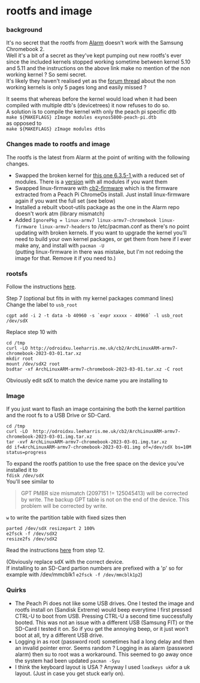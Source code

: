 # rootfs and image
### background
It's no secret that the rootfs from [Alarm](https://archlinuxarm.org/platforms/armv7/samsung/samsung-chromebook-2) doesn't work with the Samsung Chromebook 2.  
Well it's a bit of a secret as they've kept pumping out new rootfs's ever since the included kernels stopped working sometime between kernel 5.10 and 5.11 and the instructions on the above link make no mention of the non working kernel ? So semi secret.  
It's likely they haven't realised yet as the [forum thread](https://archlinuxarm.org/forum/viewtopic.php?f=47&t=15169) about the non working kernels is only 5 pages long and easily missed ?   

It seems that whereas before the kernel would load when it had been compiled with multiple dtb's (devicetrees) it now refuses to do so.  
A solution is to compile the kernel with only the peach pi specific dtb  
`make ${MAKEFLAGS} zImage modules exynos5800-peach-pi.dtb`  
as opposed to  
`make ${MAKEFLAGS} zImage modules dtbs`
### Changes made to rootfs and image
The rootfs is the latest from Alarm at the point of writing with the following changes. 
 - Swapped the broken kernel for [this one 6.3.5-1 ](https://github.com/gripped/XE503C32-arch-kernel-packages/tree/main/6.3.5-1/local_modules) with a reduced set of modules. There is a [version](https://github.com/gripped/XE503C32-arch-kernel-packages/tree/main/6.3.5-1/all_modules) with all modules if you want them
 - Swapped linux-firmware with [cb2-firmware](https://github.com/gripped/XE503C32-arch-linux-kernel/tree/main/Packages%20&%20PKGBUILDS/cb2-firmware) which is the firmware extracted from a Peach Pi ChromeOs install. Just install linux-firmware again if you want the full set (see below)
 - Installed a rebuilt vboot-utils package as the one in the Alarm repo doesn't work atm (library mismatch)
 - Added `IgnorePkg = linux-armv7 linux-armv7-chromebook linux-firmware linux-armv7-headers` to /etc/pacman.conf as there's no point updating with broken kernels. If you want to upgrade the kernel you'll need to build your own kernel packages, or get them from here if I ever make any, and install with `pacman -U`   
(putting linux-firmware in there was mistake, but I'm not redoing the image for that. Remove it if you need to.) 
### rootsfs
Follow the instructions [here](https://archlinuxarm.org/platforms/armv7/samsung/samsung-chromebook-2).  

Step 7 (optional but fits in with my kernel packages command lines)  
Change the label to `usb_root`  
```
cgpt add -i 2 -t data -b 40960 -s `expr xxxxx - 40960` -l usb_root /dev/sdX
```

Replace step 10 with
```
cd /tmp
curl -LO http://odroidxu.leeharris.me.uk/cb2/ArchLinuxARM-armv7-chromebook-2023-03-01.tar.xz
mkdir root
mount /dev/sdX2 root
bsdtar -xf ArchLinuxARM-armv7-chromebook-2023-03-01.tar.xz -C root
```
Obviously edit sdX to match the device name you are installing to

### Image
If you just want to flash an image containing the both the kernel partition and the root fs to a USB Drive or SD-Card.
```
cd /tmp
curl -LO  http://odroidxu.leeharris.me.uk/cb2/ArchLinuxARM-armv7-chromebook-2023-03-01.img.tar.xz
tar -xvf ArchLinuxARM-armv7-chromebook-2023-03-01.img.tar.xz
dd if=ArchLinuxARM-armv7-chromebook-2023-03-01.img of=/dev/sdX bs=10M status=progress
```
To expand the rootfs patition to use the free space on the device you've installed it to  
`fdisk /dev/sdX`  
You'll see similar to   
> GPT PMBR size mismatch (2097151 != 125045413) will be corrected by
> write. The backup GPT table is not on the end of the device. This
> problem will be corrected by write.  

`w` to write the partition table with fixed sizes then  
```
parted /dev/sdX resizepart 2 100%
e2fsck -f /dev/sdX2
resize2fs /dev/sdX2
```
Read the instructions [here](https://archlinuxarm.org/platforms/armv7/samsung/samsung-chromebook-2) from step 12.  

(Obviously replace sdX with the correct device.   
 If installing to an SD-Card partion numbers are prefixed with a 'p' so for example with /dev/mmcblk1 `e2fsck -f /dev/mmcblk1p2`)  
### Quirks
 - The Peach Pi does not like some USB drives. One I tested the image and rootfs install on (Sandisk Extreme) would beep everytime I first pressed CTRL-U to boot from USB. Pressing CTRL-U a second time successfully booted. This was not an issue with a different USB (Samsung FIT) or the SD-Card I tested it on. So if you get the annoying beep, or it just won't boot at all, try a different USB drive.
 - Logging in as root (password root) sometimes had a long delay and then an invalid pointer error. Seems random ? Logging in as alarm (password alarm) then su to root was a workaround. This seemed to go away once the system had been updated `pacman -Syu`
 - I think the keyboard layout is USA ? Anyway I used `loadkeys uk`for a uk layout. (Just in case you get stuck early on).
